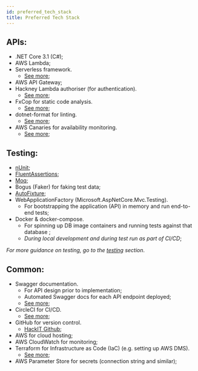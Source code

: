 ```yaml
---
id: preferred_tech_stack
title: Preferred Tech Stack
---
```


## APIs:

- .NET Core 3.1 (C#);
- AWS Lambda;
- Serverless framework.
  * [See more](/serverless_lambda);
- AWS API Gateway;
- Hackney Lambda authoriser (for authentication).
  * [See more](/lambda_authoriser);
- FxCop for static code analysis.
  * [See more](/static_code_analysis);
- dotnet-format for linting.
  * [See more](/linting);
- AWS Canaries for availability monitoring.
  * [See more](/uptime_monitoring);
## Testing:

- [nUnit](https://nunit.org/);
- [FluentAssertions](https://fluentassertions.com/introduction);
- [Moq](https://github.com/Moq/moq4/wiki/Quickstart);
- Bogus (Faker) for faking test data;
- [AutoFixture](https://github.com/AutoFixture/AutoFixture);
- WebApplicationFactory (Microsoft.AspNetCore.Mvc.Testing).
  * For bootstrapping the application (API) in memory and run end-to-end tests;
- Docker & docker-compose.
    * For spinning up DB image containers and running tests against that database ;
    * _During local development and during test run as part of CI/CD_;

*For more guidance on testing, go to the [testing](/tdd) section*.

## Common:

- Swagger documentation.
  * For API design prior to implementation;
  * Automated Swagger docs for each API endpoint deployed;
  * [See more](/documentation);
- CircleCI for CI/CD.
  * [See more](/deployment_pipeline);
- GitHub for version control.
  * [HackIT Github](https://github.com/LBHackney-IT);
- AWS for cloud hosting;
- AWS CloudWatch for monitoring;
- Terraform for Infrastructure as Code (IaC) (e.g. setting up AWS DMS).
  * [See more](/infrastructure);
- AWS Parameter Store for secrets (connection string and similar);
